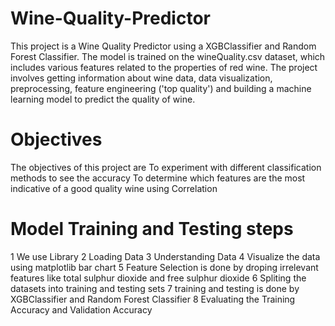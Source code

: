 # Wine-Quality-Predictor
This project is a Wine Quality Predictor using a XGBClassifier and Random Forest Classifier. The model is trained on the wineQuality.csv dataset, which includes various features related to the properties of red wine. The project involves getting information about wine data, data visualization, preprocessing, feature engineering ('top quality') and building a machine learning model to predict the quality of wine.

# Objectives
The objectives of this project are
To experiment with different classification methods to see the accuracy
To determine which features are the most indicative of a good quality wine using Correlation

# Model Training and Testing steps
1  We use Library
2  Loading Data
3  Understanding Data
4  Visualize the data using matplotlib bar chart
5  Feature Selection is done by droping irrelevant features like total sulphur dioxide and free sulphur dioxide
6  Spliting the datasets into training and testing sets
7  training and testing is done by XGBClassifier and Random Forest Classifier
8  Evaluating the Training Accuracy and Validation Accuracy
